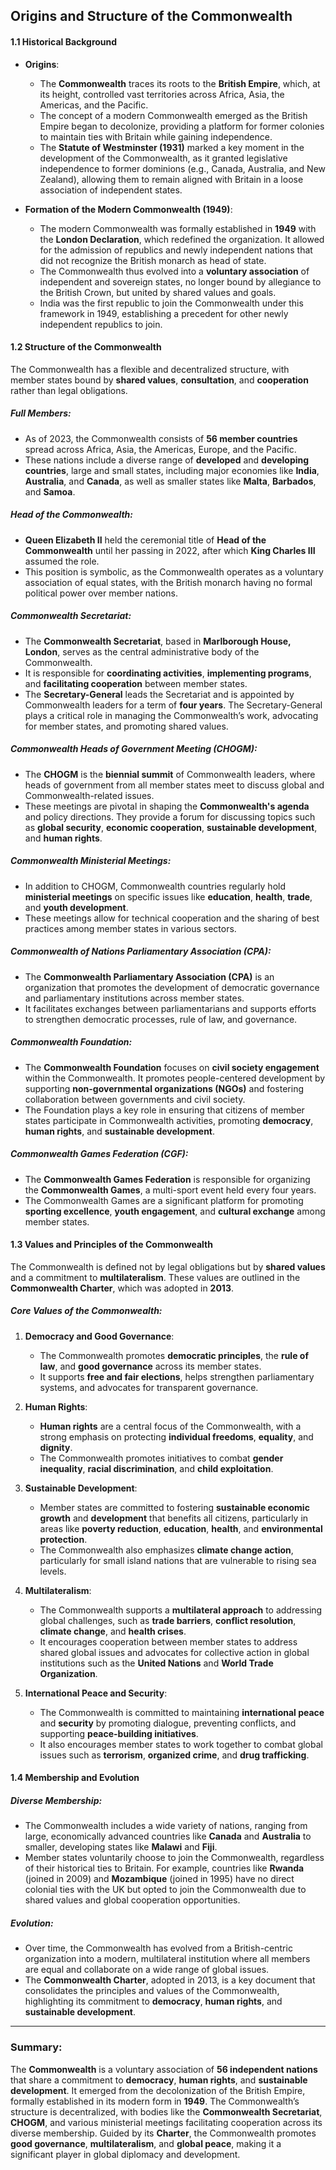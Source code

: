 ## Origins and Structure of the Commonwealth

#### **1.1 Historical Background**

- **Origins**:
  - The **Commonwealth** traces its roots to the **British Empire**, which, at its height, controlled vast territories across Africa, Asia, the Americas, and the Pacific.
  - The concept of a modern Commonwealth emerged as the British Empire began to decolonize, providing a platform for former colonies to maintain ties with Britain while gaining independence.
  - The **Statute of Westminster (1931)** marked a key moment in the development of the Commonwealth, as it granted legislative independence to former dominions (e.g., Canada, Australia, and New Zealand), allowing them to remain aligned with Britain in a loose association of independent states.
  
- **Formation of the Modern Commonwealth (1949)**:
  - The modern Commonwealth was formally established in **1949** with the **London Declaration**, which redefined the organization. It allowed for the admission of republics and newly independent nations that did not recognize the British monarch as head of state.
  - The Commonwealth thus evolved into a **voluntary association** of independent and sovereign states, no longer bound by allegiance to the British Crown, but united by shared values and goals.
  - India was the first republic to join the Commonwealth under this framework in 1949, establishing a precedent for other newly independent republics to join.

#### **1.2 Structure of the Commonwealth**

The Commonwealth has a flexible and decentralized structure, with member states bound by **shared values**, **consultation**, and **cooperation** rather than legal obligations.

##### **Full Members**:
- As of 2023, the Commonwealth consists of **56 member countries** spread across Africa, Asia, the Americas, Europe, and the Pacific.
- These nations include a diverse range of **developed** and **developing countries**, large and small states, including major economies like **India**, **Australia**, and **Canada**, as well as smaller states like **Malta**, **Barbados**, and **Samoa**.

##### **Head of the Commonwealth**:
- **Queen Elizabeth II** held the ceremonial title of **Head of the Commonwealth** until her passing in 2022, after which **King Charles III** assumed the role.
- This position is symbolic, as the Commonwealth operates as a voluntary association of equal states, with the British monarch having no formal political power over member nations.

##### **Commonwealth Secretariat**:
- The **Commonwealth Secretariat**, based in **Marlborough House, London**, serves as the central administrative body of the Commonwealth.
- It is responsible for **coordinating activities**, **implementing programs**, and **facilitating cooperation** between member states.
- The **Secretary-General** leads the Secretariat and is appointed by Commonwealth leaders for a term of **four years**. The Secretary-General plays a critical role in managing the Commonwealth’s work, advocating for member states, and promoting shared values.

##### **Commonwealth Heads of Government Meeting (CHOGM)**:
- The **CHOGM** is the **biennial summit** of Commonwealth leaders, where heads of government from all member states meet to discuss global and Commonwealth-related issues.
- These meetings are pivotal in shaping the **Commonwealth's agenda** and policy directions. They provide a forum for discussing topics such as **global security**, **economic cooperation**, **sustainable development**, and **human rights**.
  
##### **Commonwealth Ministerial Meetings**:
- In addition to CHOGM, Commonwealth countries regularly hold **ministerial meetings** on specific issues like **education**, **health**, **trade**, and **youth development**.
- These meetings allow for technical cooperation and the sharing of best practices among member states in various sectors.

##### **Commonwealth of Nations Parliamentary Association (CPA)**:
- The **Commonwealth Parliamentary Association (CPA)** is an organization that promotes the development of democratic governance and parliamentary institutions across member states.
- It facilitates exchanges between parliamentarians and supports efforts to strengthen democratic processes, rule of law, and governance.

##### **Commonwealth Foundation**:
- The **Commonwealth Foundation** focuses on **civil society engagement** within the Commonwealth. It promotes people-centered development by supporting **non-governmental organizations (NGOs)** and fostering collaboration between governments and civil society.
- The Foundation plays a key role in ensuring that citizens of member states participate in Commonwealth activities, promoting **democracy**, **human rights**, and **sustainable development**.

##### **Commonwealth Games Federation (CGF)**:
- The **Commonwealth Games Federation** is responsible for organizing the **Commonwealth Games**, a multi-sport event held every four years.
- The Commonwealth Games are a significant platform for promoting **sporting excellence**, **youth engagement**, and **cultural exchange** among member states.

#### **1.3 Values and Principles of the Commonwealth**

The Commonwealth is defined not by legal obligations but by **shared values** and a commitment to **multilateralism**. These values are outlined in the **Commonwealth Charter**, which was adopted in **2013**.

##### **Core Values of the Commonwealth**:
1. **Democracy and Good Governance**:
   - The Commonwealth promotes **democratic principles**, the **rule of law**, and **good governance** across its member states.
   - It supports **free and fair elections**, helps strengthen parliamentary systems, and advocates for transparent governance.
  
2. **Human Rights**:
   - **Human rights** are a central focus of the Commonwealth, with a strong emphasis on protecting **individual freedoms**, **equality**, and **dignity**.
   - The Commonwealth promotes initiatives to combat **gender inequality**, **racial discrimination**, and **child exploitation**.

3. **Sustainable Development**:
   - Member states are committed to fostering **sustainable economic growth** and **development** that benefits all citizens, particularly in areas like **poverty reduction**, **education**, **health**, and **environmental protection**.
   - The Commonwealth also emphasizes **climate change action**, particularly for small island nations that are vulnerable to rising sea levels.

4. **Multilateralism**:
   - The Commonwealth supports a **multilateral approach** to addressing global challenges, such as **trade barriers**, **conflict resolution**, **climate change**, and **health crises**.
   - It encourages cooperation between member states to address shared global issues and advocates for collective action in global institutions such as the **United Nations** and **World Trade Organization**.

5. **International Peace and Security**:
   - The Commonwealth is committed to maintaining **international peace** and **security** by promoting dialogue, preventing conflicts, and supporting **peace-building initiatives**.
   - It also encourages member states to work together to combat global issues such as **terrorism**, **organized crime**, and **drug trafficking**.

#### **1.4 Membership and Evolution**

##### **Diverse Membership**:
- The Commonwealth includes a wide variety of nations, ranging from large, economically advanced countries like **Canada** and **Australia** to smaller, developing states like **Malawi** and **Fiji**.
- Member states voluntarily choose to join the Commonwealth, regardless of their historical ties to Britain. For example, countries like **Rwanda** (joined in 2009) and **Mozambique** (joined in 1995) have no direct colonial ties with the UK but opted to join the Commonwealth due to shared values and global cooperation opportunities.

##### **Evolution**:
- Over time, the Commonwealth has evolved from a British-centric organization into a modern, multilateral institution where all members are equal and collaborate on a wide range of global issues.
- The **Commonwealth Charter**, adopted in 2013, is a key document that consolidates the principles and values of the Commonwealth, highlighting its commitment to **democracy**, **human rights**, and **sustainable development**.
  
---

### **Summary**:
The **Commonwealth** is a voluntary association of **56 independent nations** that share a commitment to **democracy**, **human rights**, and **sustainable development**. It emerged from the decolonization of the British Empire, formally established in its modern form in **1949**. The Commonwealth’s structure is decentralized, with bodies like the **Commonwealth Secretariat**, **CHOGM**, and various ministerial meetings facilitating cooperation across its diverse membership. Guided by its **Charter**, the Commonwealth promotes **good governance**, **multilateralism**, and **global peace**, making it a significant player in global diplomacy and development.